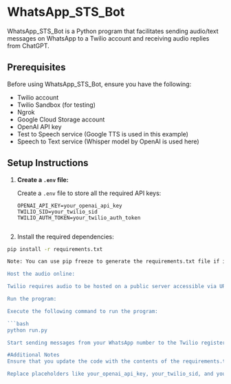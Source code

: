 # WhatsApp_STS_Bot

WhatsApp_STS_Bot is a Python program that facilitates sending audio/text messages on WhatsApp to a Twilio account and receiving audio replies from ChatGPT.

## Prerequisites

Before using WhatsApp_STS_Bot, ensure you have the following:

- Twilio account
- Twilio Sandbox (for testing)
- Ngrok
- Google Cloud Storage account
- OpenAI API key
- Test to Speech service (Google TTS is used in this example)
- Speech to Text service (Whisper model by OpenAI is used here)

## Setup Instructions

1. **Create a `.env` file:**
   
   Create a `.env` file to store all the required API keys:

   ```env
   OPENAI_API_KEY=your_openai_api_key
   TWILIO_SID=your_twilio_sid
   TWILIO_AUTH_TOKEN=your_twilio_auth_token


2. Install the required dependencies:

```bash
pip install -r requirements.txt

Note: You can use pip freeze to generate the requirements.txt file if it's not provided.

Host the audio online:

Twilio requires audio to be hosted on a public server accessible via URL. Ensure your audio files are hosted online.

Run the program:

Execute the following command to run the program:

```bash
python run.py

Start sending messages from your WhatsApp number to the Twilio registered number.

#Additional Notes
Ensure that you update the code with the contents of the requirements.txt file when it becomes available.

Replace placeholders like your_openai_api_key, your_twilio_sid, and your_twilio_auth_token with your actual API keys.
